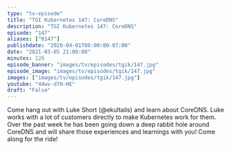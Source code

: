 ```yaml
---
type: "tv-episode"
title: "TGI Kubernetes 147: CoreDNS"
description: "TGI Kubernetes 147: CoreDNS"
episode: "147"
aliases: ["0147"]
publishdate: "2020-04-01T00:00:00-07:00"
date: "2021-03-05 21:00:00"
minutes: 120
episode_banner: "images/tv/episodes/tgik/147.jpg"
episode_image: "images/tv/episodes/tgik/147.jpg"
images: ["images/tv/episodes/tgik/147.jpg"]
youtube: "44wv-d7H-HE"
draft: "False"
---
```


Come hang out with Luke Short (@ekultails) and learn about CoreDNS. Luke works with a lot of customers directly to make Kubernetes work for them. Over the past week he has been going down a deep rabbit hole around CoreDNS and will share those experiences and learnings with you! Come along for the ride!